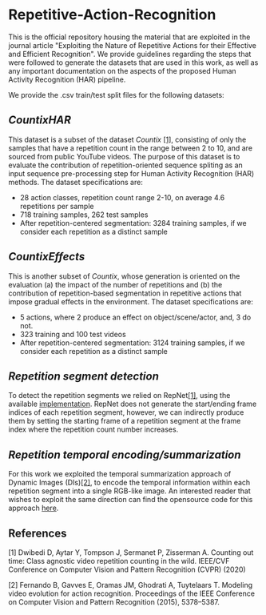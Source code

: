 # Repetitive-Action-Recognition
This is the official repository housing the material that are exploited in the journal article "Exploiting the Nature of Repetitive Actions for their Effective and Efficient Recognition". We provide guidelines regarding the steps that were followed to generate the datasets that are used in this work, as well as any important documentation on the aspects of the proposed Human Activity Recognition (HAR) pipeline.

We provide the .csv train/test split files for the following datasets:

## _CountixHAR_

This dataset is a subset of the dataset _Countix_  [[1]](#1), consisting of only the samples that have a repetition count in the range between 2 to 10, and are sourced from public YouTube videos. The purpose of this dataset is to evaluate the contribution of repetition-oriented sequence spliting as an input sequence pre-processing step for Human Activity Recognition (HAR) methods. The dataset specifications are:

- 28 action classes, repetition count range 2-10, on average 4.6 repetitions per sample
- 718 training samples, 262 test samples
- After repetition-centered segmentation: 3284 training samples, if we consider each repetition as a distinct sample


## _CountixEffects_

This is another subset of _Countix_, whose generation is oriented on the evaluation (a) the impact of the number of repetitions and (b) the contribution of repetition-based segmentation in repetitive actions that impose gradual effects in the environment. The dataset specifications are:

- 5 actions, where 2 produce an effect on object/scene/actor, and, 3 do not.
- 323 training and 100 test videos
- After repetition-centered segmentation: 3124 training samples, if we consider each repetition as a distinct sample


##
## _Repetition segment detection_

To detect the repetition segments we relied on RepNet[[1]](#1), using the available [implementation](https://colab.research.google.com/github/google-research/google-research/blob/master/repnet/repnet_colab.ipynb). RepNet does not generate the start/ending frame indices of each repetition segment, however, we can indirectly produce them by setting the starting frame of a repetition segment at the frame index where the repetition count number increases.

##  _Repetition temporal encoding/summarization_
For this work we exploited the temporal summarization approach of Dynamic Images (DIs)[[2]](#2), to encode the temporal information within each repetition segment into a single RGB-like image. An interested reader that wishes to exploit the same direction can find the opensource code for this approach [here](https://colab.research.google.com/github/google-research/google-research/blob/master/repnet/repnet_colab.ipynb).


## References
<a id="1">[1]</a> 
Dwibedi D, Aytar Y, Tompson J, Sermanet P, Zisserman A. Counting out time: Class agnostic video repetition counting in the wild. IEEE/CVF Conference on Computer Vision and Pattern Recognition (CVPR) (2020)

<a id="2">[2]</a> 
Fernando B, Gavves E, Oramas JM, Ghodrati A, Tuytelaars T. Modeling video evolution for action recognition. Proceedings of the IEEE Conference on Computer Vision and Pattern Recognition (2015), 5378–5387.
